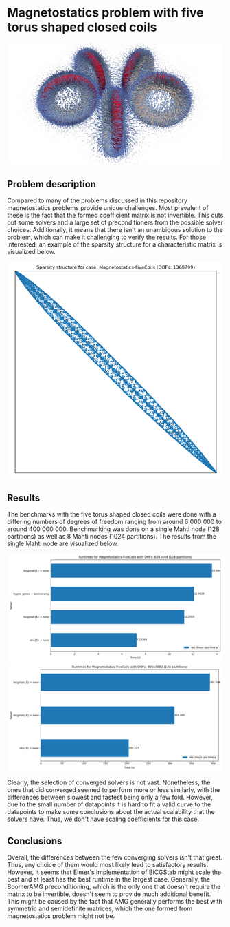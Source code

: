 # Magnetostatics problem with five torus shaped closed coils

![Problem Visualization](https://github.com/ElmerCSC/elmer-linsys/blob/main/results/Magnetostatics-FiveCoils/magnetostatics-fiveCoils.jpg?raw=true)

## Problem description

Compared to many of the problems discussed in this repository magnetostatics problems provide unique challenges. Most prevalent of these is the fact that the formed coefficient matrix is not invertible. This cuts out some solvers and a large set of preconditioners from the possible solver choices. Additionally, it means that there isn't an unambigous solution to the problem, which can make it challenging to verify the results. For those interested, an example of the sparsity structure for a characteristic matrix is visualized below.

![Sparsity Structure](https://github.com/ElmerCSC/elmer-linsys/blob/main/results/Magnetostatics-FiveCoils/sparsity_structure.png?raw=true)

## Results

The benchmarks with the five torus shaped closed coils were done with a differing numbers of degrees of freedom ranging from around 6 000 000 to around 400 000 000. Benchmarking was done on a single Mahti node (128 partitions) as well as 8 Mahti nodes (1024 partitions). The results from the single Mahti node are visualized below.

![Runtimes small](https://github.com/ElmerCSC/elmer-linsys/blob/main/results/Magnetostatics-FiveCoils/runtimes_ML1.png?raw=true)
![Runtimes large](https://github.com/ElmerCSC/elmer-linsys/blob/main/results/Magnetostatics-FiveCoils/runtimes_ML2.png?raw=true)

Clearly, the selection of converged solvers is not vast. Nonetheless, the ones that did converged seemed to perform more or less similarly, with the differences between slowest and fastest being only a few fold. However, due to the small number of datapoints it is hard to fit a valid curve to the datapoints to make some conclusions about the actual scalability that the solvers have. Thus, we don't have scaling coefficients for this case.

## Conclusions

Overall, the differences between the few converging solvers isn't that great. Thus, any choice of them would most likely lead to satisfactory results. However, it seems that Elmer's implementation of BiCGStab might scale the best and at least has the best runtime in the largest case. Generally, the BoomerAMG preconditioning, which is the only one that doesn't require the matrix to be invertible, doesn't seem to provide much additional benefit. This might be caused by the fact that AMG generally performs the best with symmetric and semidefinite matrices, which the one formed from magnetostatics problem might not be.